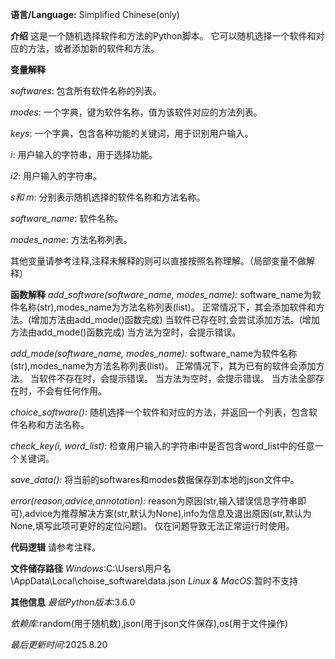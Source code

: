 **语言/Language:**
Simplified Chinese(only)


**介绍**
这是一个随机选择软件和方法的Python脚本。
它可以随机选择一个软件和对应的方法，或者添加新的软件和方法。


**变量解释**

*softwares*: 包含所有软件名称的列表。

*modes*: 一个字典，键为软件名称，值为该软件对应的方法列表。

*keys*: 一个字典，包含各种功能的关键词，用于识别用户输入。

*i*: 用户输入的字符串，用于选择功能。

*i2*: 用户输入的字符串。

*s和 m*: 分别表示随机选择的软件名称和方法名称。

*software_name*: 软件名称。

*modes_name*: 方法名称列表。

其他变量请参考注释,注释未解释的则可以直接按照名称理解。（局部变量不做解释）


**函数解释**
*add_software(software_name, modes_name):*
software_name为软件名称(str),modes_name为方法名称列表(list)。
正常情况下，其会添加软件和方法。(增加方法由add_mode()函数完成)
当软件已存在时,会尝试添加方法。(增加方法由add_mode()函数完成)
当方法为空时，会提示错误。

*add_mode(software_name, modes_name):*
software_name为软件名称(str),modes_name为方法名称列表(list)。
正常情况下，其为已有的软件会添加方法。
当软件不存在时，会提示错误。
当方法为空时，会提示错误。
当方法全部存在时，不会有任何作用。

*choice_software():*
随机选择一个软件和对应的方法，并返回一个列表，包含软件名称和方法名称。

*check_key(i, word_list):*
检查用户输入的字符串i中是否包含word_list中的任意一个关键词。

*save_data():*
将当前的softwares和modes数据保存到本地的json文件中。

*error(reason,advice,annotation):*
reason为原因(str,输入错误信息字符串即可),advice为推荐解决方案(str,默认为None),info为信息及退出原因(str,默认为None,填写此项可更好的定位问题)。
仅在问题导致无法正常运行时使用。


**代码逻辑**
请参考注释。


**文件储存路径**
*Windows*:C:\Users\用户名\AppData\Local\choise_software\data.json
*Linux & MacOS*:暂时不支持


**其他信息**
*最低Python版本*:3.6.0

*依赖库*:random(用于随机数),json(用于json文件保存),os(用于文件操作)

*最后更新时间*:2025.8.20
